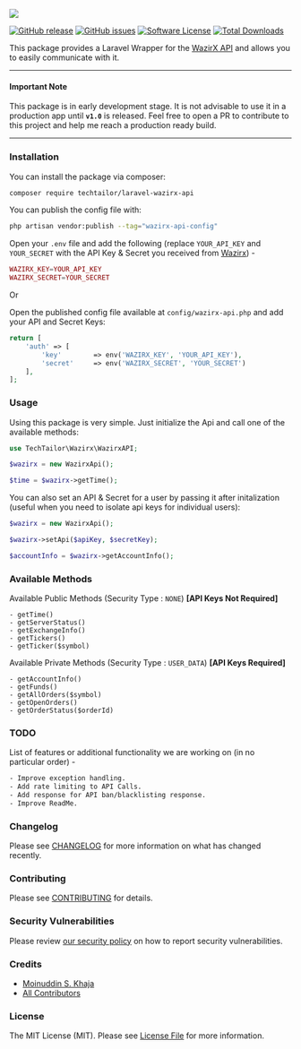 ![](https://banners.beyondco.de/Laravel-Wazirx-API.png?theme=light&packageManager=composer+require&packageName=techtailor%2Flaravel-wazirx-api&pattern=architect&style=style_2&description=A+laravel+wrapper+for+the+WazirX+API.&md=1&showWatermark=0&fontSize=100px&images=server)

[![GitHub release](https://img.shields.io/github/release/techtailor/laravel-wazirx-api.svg?include_prereleases&style=for-the-badge&&colorB=7E57C2)](https://packagist.org/packages/techtailor/laravel-wazirx-api)
[![GitHub issues](https://img.shields.io/github/issues/TechTailor/Laravel-Wazirx-Api.svg?style=for-the-badge)](https://github.com/TechTailor/Laravel-Wazirx-Api/issues)
[![Software License](https://img.shields.io/badge/license-MIT-blue.svg?style=for-the-badge&&colorB=F27E40)](license.md)
[![Total Downloads](https://img.shields.io/packagist/dt/techtailor/laravel-wazirx-api.svg?style=for-the-badge)](https://packagist.org/packages/techtailor/laravel-wazirx-api)

This package provides a Laravel Wrapper for the [WazirX API](https://docs.wazirx.com/) and allows you to easily communicate with it.

 ---
#### Important Note
This package is in early development stage. It is not advisable to use it in a production app until **`v1.0`** is released. Feel free to open a PR to contribute to this project and help me reach a production ready build.

---

### Installation

You can install the package via composer:

```bash
composer require techtailor/laravel-wazirx-api
```

You can publish the config file with:
```bash
php artisan vendor:publish --tag="wazirx-api-config"
```

Open your `.env` file and add the following (replace ``YOUR_API_KEY`` and ``YOUR_SECRET`` with the API Key & Secret you received from [Wazirx](https://wazirx.com/settings/keys)) -
```php
WAZIRX_KEY=YOUR_API_KEY
WAZIRX_SECRET=YOUR_SECRET
```
Or

Open the published config file available at `config/wazirx-api.php` and add your API and Secret Keys:

```php
return [
    'auth' => [
        'key'        => env('WAZIRX_KEY', 'YOUR_API_KEY'),
        'secret'     => env('WAZIRX_SECRET', 'YOUR_SECRET')
    ],
];
```

### Usage

Using this package is very simple. Just initialize the Api and call one of the available methods: 
```php
use TechTailor\Wazirx\WazirxAPI;

$wazirx = new WazirxApi();

$time = $wazirx->getTime();
```

You can also set an API & Secret for a user by passing it after initalization (useful when you need to isolate api keys for individual users):

```php
$wazirx = new WazirxApi();

$wazirx->setApi($apiKey, $secretKey);

$accountInfo = $wazirx->getAccountInfo();
```

### Available Methods

Available Public Methods (Security Type : `NONE`) **[API Keys Not Required]**
```
- getTime()
- getServerStatus()
- getExchangeInfo()
- getTickers()
- getTicker($symbol)
```
Available Private Methods (Security Type : `USER_DATA`) **[API Keys Required]**
```
- getAccountInfo()
- getFunds()
- getAllOrders($symbol)
- getOpenOrders()
- getOrderStatus($orderId)
```

### TODO

List of features or additional functionality we are working on (in no particular order) -

```bash
- Improve exception handling.
- Add rate limiting to API Calls.
- Add response for API ban/blacklisting response.
- Improve ReadMe.
```

### Changelog

Please see [CHANGELOG](CHANGELOG.md) for more information on what has changed recently.

### Contributing

Please see [CONTRIBUTING](.github/CONTRIBUTING.md) for details.

### Security Vulnerabilities

Please review [our security policy](../../security/policy) on how to report security vulnerabilities.

### Credits

- [Moinuddin S. Khaja](https://github.com/TechTailor)
- [All Contributors](../../contributors)

### License

The MIT License (MIT). Please see [License File](LICENSE.md) for more information.
